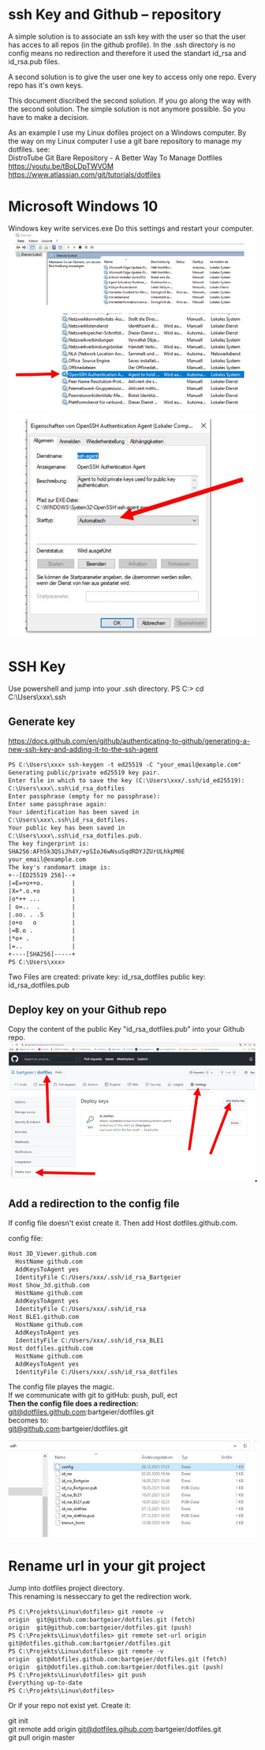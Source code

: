 # ssh Key and Github – repository

A simple solution is to associate an ssh key with the user so that the user
has acces to all repos (in the github profile). In the .ssh directory is no
config means no redirection and therefore it used the standart id_rsa and
id_rsa.pub files.

A second solution is to give the user one key to access only one repo. 
Every repo has it's own keys.

This document discribed the second solution.
If you go along the way with the second solution. The simple solution is not
anymore possible. So you have to make a decision.

As an example I use my Linux dofiles project on a Windows computer.
By the way on my Linux computer I use a git bare repository to manage my dotfiles.
see:  
DistroTube Git Bare Repository - A Better Way To Manage Dotfiles  
https://youtu.be/tBoLDpTWVOM  
https://www.atlassian.com/git/tutorials/dotfiles  

# Microsoft Windows 10

Windows key write services.exe
Do this settings and restart your computer.
![](pictures/WinServices.JPG)
![](pictures/Starttype.JPG)

# SSH Key

Use powershell and jump into your .ssh directory.
PS C:\> cd C:\Users\xxx\\.ssh

## Generate key

https://docs.github.com/en/github/authenticating-to-github/generating-a-new-ssh-key-and-adding-it-to-the-ssh-agent
```
PS C:\Users\xxx> ssh-keygen -t ed25519 -C "your_email@example.com"
Generating public/private ed25519 key pair.
Enter file in which to save the key (C:\Users\xxx/.ssh/id_ed25519): C:\Users\xxx\.ssh\id_rsa_dotfiles
Enter passphrase (empty for no passphrase):
Enter same passphrase again:
Your identification has been saved in C:\Users\xxx\.ssh\id_rsa_dotfiles.
Your public key has been saved in C:\Users\xxx\.ssh\id_rsa_dotfiles.pub.
The key fingerprint is:
SHA256:AFh5k3QSiJh4Y/+pSIoJ6wNsuSqdRDYJZUrULhkpM0E your_email@example.com
The key's randomart image is:
+--[ED25519 256]--+
|=E=+o++o.        |
|X=*.o.+o         |
|o*++ ...         |
| o=..  .         |
|.oo. . .S        |
|o+o   o          |
|=B.o .           |
|*o+ .            |
|=..              |
+----[SHA256]-----+
PS C:\Users\xxx>
```
Two Files are created:
private key: id_rsa_dotfiles
public key:  id_rsa_dotfiles.pub

## Deploy key on your Github repo

Copy the content of the public Key "id_rsa_dotfiles.pub" into your Github repo.
![](pictures/githubkey.JPG) 

## Add a redirection to the config file

If config file doesn't exist create it.
Then add Host dotfiles.github.com.

config file:
```
Host 3D_Viewer.github.com
  HostName github.com
  AddKeysToAgent yes
  IdentityFile C:/Users/xxx/.ssh/id_rsa_Bartgeier
Host Show_3d.github.com
  HostName github.com
  AddKeysToAgent yes
  IdentityFile C:/Users/xxx/.ssh/id_rsa
Host BLE1.github.com
  HostName github.com
  AddKeysToAgent yes
  IdentityFile C:/Users/xxx/.ssh/id_rsa_BLE1
Host dotfiles.github.com
  HostName github.com
  AddKeysToAgent yes
  IdentityFile C:/Users/xxx/.ssh/id_rsa_dotfiles
```
The config file playes the magic.  
If we communicate with git to gitHub: push, pull, ect  
**Then the config file does a redirection:**  
git@dotfiles.github.com:bartgeier/dotfiles.git  
becomes to:  
git@github.com:bartgeier/dotfiles.git  

![](pictures/sshdir.JPG) 

# Rename url in your git project

Jump into dotfiles project directory.  
This renaming is nesseccary to get the redirection work.
```
PS C:\Projekts\Linux\dotfiles> git remote -v
origin  git@github.com:bartgeier/dotfiles.git (fetch)
origin  git@github.com:bartgeier/dotfiles.git (push)
PS C:\Projekts\Linux\dotfiles> git remote set-url origin git@dotfiles.github.com:bartgeier/dotfiles.git
PS C:\Projekts\Linux\dotfiles> git remote -v
origin  git@dotfiles.github.com:bartgeier/dotfiles.git (fetch)
origin  git@dotfiles.github.com:bartgeier/dotfiles.git (push)
PS C:\Projekts\Linux\dotfiles> git push
Everything up-to-date
PS C:\Projekts\Linux\dotfiles>
```
Or if your repo not exist yet. Create it:

git init  
git remote add origin git@dotfiles.gihub.com:bartgeier/dotfiles.git  
git pull origin master  


